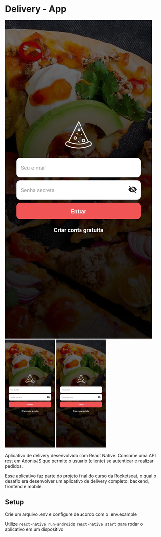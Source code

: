 # Delivery - App

![login](https://github.com/CaioQuirinoMedeiros/delivery_app/blob/master/screenshots/login.jpg)
<img src="https://github.com/CaioQuirinoMedeiros/delivery_app/blob/master/screenshots/login.jpg" width="160">
<img src="https://raw.githubusercontent.com/CaioQuirinoMedeiros/delivery_app/master/screenshots/login.jpg" width="160">

Aplicativo de delivery desenvolvido com React Native. Consome uma API rest em AdonisJS que permite o usuário (cliente) se autenticar e realizar pedidos.

Esse aplicativo faz parte do projeto final do curso da Rocketseat, o qual o desafio era desenvolver um aplicativo de delivery completo: backend, frontend e mobile.

## Setup

Crie um arquivo .env e configure de acordo com o .env.example

Utilize `react-native run-android`e `react-native start` para rodar o aplicativo em um dispositivo
